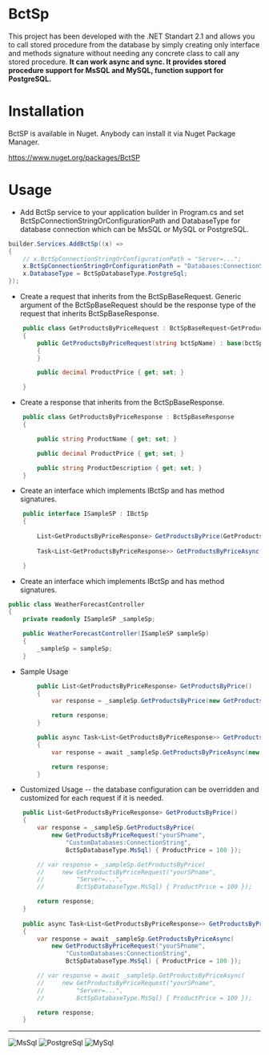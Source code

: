 # BctSp

This project has been developed with the .NET Standart 2.1 and allows you to call stored procedure from the database
by simply creating only interface and methods signature without needing any concrete class to call any stored procedure.
**It can work async and sync. It provides stored procedure support for MsSQL and MySQL, function support for PostgreSQL.**


# Installation

BctSP is available in Nuget. Anybody can install it via Nuget Package Manager.

https://www.nuget.org/packages/BctSP

# Usage


- Add BctSp service to your application builder in Program.cs and set BctSpConnectionStringOrConfigurationPath and DatabaseType for database connection which can be MsSQL or MySQL or PostgreSQL.

```cs
builder.Services.AddBctSp((x) =>
{
    // x.BctSpConnectionStringOrConfigurationPath = "Server=...";
    x.BctSpConnectionStringOrConfigurationPath = "Databases:ConnectionString";
    x.DatabaseType = BctSpDatabaseType.PostgreSql;
});
```

- Create a request that inherits from the BctSpBaseRequest. Generic argument of the BctSpBaseRequest should be the response type of the request that inherits BctSpBaseResponse.

```cs
    public class GetProductsByPriceRequest : BctSpBaseRequest<GetProductsByPriceResponse>
    {
        public GetProductsByPriceRequest(string bctSpName) : base(bctSpName)
        {
        }

        public decimal ProductPrice { get; set; }

    }
```
- Create a response that inherits from the BctSpBaseResponse.

```cs
	public class GetProductsByPriceResponse : BctSpBaseResponse
	{

		public string ProductName { get; set; }

		public decimal ProductPrice { get; set; }

		public string ProductDescription { get; set; }
	}
```

- Create an interface which implements IBctSp and has method signatures.

```cs
	public interface ISampleSP : IBctSp
	{
	 
		List<GetProductsByPriceResponse> GetProductsByPrice(GetProductsByPriceRequest request);
	 
		Task<List<GetProductsByPriceResponse>> GetProductsByPriceAsync(GetProductsByPriceRequest request);

	}
```


- Create an interface which implements IBctSp and has method signatures.

```cs    
public class WeatherForecastController
{
    private readonly ISampleSP _sampleSp;

    public WeatherForecastController(ISampleSP sampleSp)
    {
        _sampleSp = sampleSp;
    }
```

- Sample Usage

```cs
        public List<GetProductsByPriceResponse> GetProductsByPrice()
        {
            var response = _sampleSp.GetProductsByPrice(new GetProductsByPriceRequest("yourSPname") { ProductPrice = 100 });

            return response;
        }

        public async Task<List<GetProductsByPriceResponse>> GetProductsByPriceAsync()
        {
            var response = await _sampleSp.GetProductsByPriceAsync(new GetProductsByPriceRequest("yourSPname") { ProductPrice = 100 });

            return response;
        }
```


- Customized Usage -- the database configuration can be overridden and customized for each request if it is needed.

```cs
    public List<GetProductsByPriceResponse> GetProductsByPrice()
    {
        var response = _sampleSp.GetProductsByPrice(
            new GetProductsByPriceRequest("yourSPname",
                "CustomDatabases:ConnectionString",
                BctSpDatabaseType.MsSql) { ProductPrice = 100 });

        // var response = _sampleSp.GetProductsByPrice(
        //     new GetProductsByPriceRequest("yourSPname",
        //         "Server=...",
        //         BctSpDatabaseType.MsSql) { ProductPrice = 100 });

        return response;
    }
    
    public async Task<List<GetProductsByPriceResponse>> GetProductsByPriceAsync()
    {
        var response = await _sampleSp.GetProductsByPriceAsync(
            new GetProductsByPriceRequest("yourSPname",
                "CustomDatabases:ConnectionString",
                BctSpDatabaseType.MsSql) { ProductPrice = 100 });

        // var response = await _sampleSp.GetProductsByPriceAsync(
        //     new GetProductsByPriceRequest("yourSPname",
        //         "Server=...",
        //         BctSpDatabaseType.MsSql) { ProductPrice = 100 });

        return response;
    }
```
------------

![MsSql](https://cdn.iconscout.com/icon/free/png-256/free-sql-4-190807.png?f=webp&w=256)
![PostgreSql](https://cdn.iconscout.com/icon/free/png-256/free-postgresql-11-1175122.png)
![MySql](https://cdn.iconscout.com/icon/free/png-256/free-mysql-21-1174941.png)

